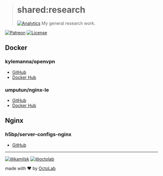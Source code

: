 > # shared:research
> [![Analytics](https://ga-beacon.appspot.com/UA-109817251-4/shared/research:readme?pixel)](https://github.com/kamilsk/shared/tree/research)
> My general research work.

[![Patreon](https://img.shields.io/badge/patreon-donate-orange.svg)](https://www.patreon.com/octolab)
[![License](https://img.shields.io/badge/license-MIT-blue.svg)](LICENSE)

## Docker

### kylemanna/openvpn

- [GitHub](https://github.com/kylemanna/docker-openvpn)
- [Docker Hub](https://hub.docker.com/r/kylemanna/openvpn/)

### umputun/nginx-le

- [GitHub](https://github.com/umputun/nginx-le)
- [Docker Hub](https://hub.docker.com/r/umputun/nginx-le/)

## Nginx

### h5bp/server-configs-nginx

- [GitHub](https://github.com/h5bp/server-configs-nginx)

---

[![@kamilsk](https://img.shields.io/badge/author-%40kamilsk-blue.svg)](https://twitter.com/ikamilsk)
[![@octolab](https://img.shields.io/badge/sponsor-%40octolab-blue.svg)](https://twitter.com/octolab_inc)

made with ❤️ by [OctoLab](https://www.octolab.org/)
